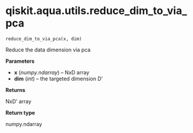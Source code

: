 <span id="qiskit-aqua-utils-reduce-dim-to-via-pca" />

# qiskit.aqua.utils.reduce\_dim\_to\_via\_pca

<span id="undefined" />

`reduce_dim_to_via_pca(x, dim)`

Reduce the data dimension via pca

**Parameters**

*   **x** (*numpy.ndarray*) – NxD array
*   **dim** (*int*) – the targeted dimension D’

**Returns**

NxD’ array

**Return type**

numpy.ndarray
